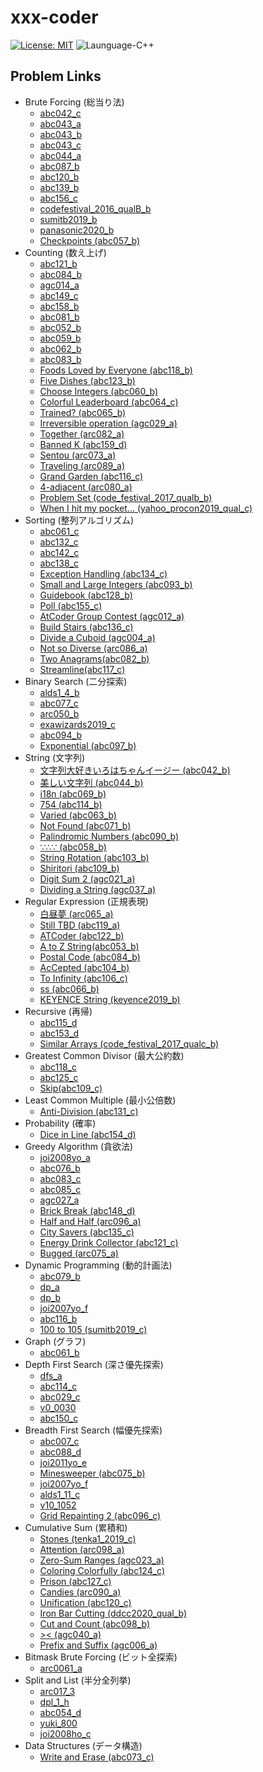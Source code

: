 # xxx-coder

[![License: MIT](https://img.shields.io/badge/License-MIT-lightgrey.svg)](https://opensource.org/licenses/MIT)
![Launguage-C++](https://img.shields.io/badge/Language-C%2B%2B-orange)

## Problem Links

- Brute Forcing (総当り法)
  - [abc042_c](https://atcoder.jp/contests/abc042/tasks/arc058_a)
  - [abc043_a](https://atcoder.jp/contests/abc043/tasks/abc043_a)
  - [abc043_b](https://atcoder.jp/contests/abc043/tasks/abc043_b)
  - [abc043_c](https://atcoder.jp/contests/abc043/tasks/arc059_a)
  - [abc044_a](https://abc044.contest.atcoder.jp/tasks/abc044_a)
  - [abc087_b](https://atcoder.jp/contests/abc087/tasks/abc087_b)
  - [abc120_b](https://atcoder.jp/contests/abc120/tasks/abc120_b)
  - [abc139_b](https://atcoder.jp/contests/abc139/tasks/abc139_b)
  - [abc156_c](https://atcoder.jp/contests/abc156/tasks/abc156_c)
  - [codefestival_2016_qualB_b](https://atcoder.jp/contests/code-festival-2016-qualb/tasks/codefestival_2016_qualB_b)
  - [sumitb2019_b](https://atcoder.jp/contests/sumitrust2019/tasks/sumitb2019_b)
  - [panasonic2020_b](https://atcoder.jp/contests/panasonic2020/tasks/panasonic2020_b)
  - [Checkpoints (abc057_b)](https://atcoder.jp/contests/abc057/tasks/abc057_b)
- Counting (数え上げ)
  - [abc121_b](https://atcoder.jp/contests/abc121/tasks/abc121_b)
  - [abc084_b](https://atcoder.jp/contests/abc074/tasks/abc074_b)
  - [agc014_a](https://atcoder.jp/contests/agc014/tasks/agc014_a)
  - [abc149_c](https://atcoder.jp/contests/abc149/tasks/abc149_c)
  - [abc158_b](https://atcoder.jp/contests/abc158/tasks/abc158_b)
  - [abc081_b](https://atcoder.jp/contests/abc081/tasks/abc081_b)
  - [abc052_b](https://atcoder.jp/contests/abc052/tasks/abc052_b)
  - [abc059_b](https://atcoder.jp/contests/abc059/tasks/abc059_b)
  - [abc062_b](https://atcoder.jp/contests/abc062/tasks/abc062_b)
  - [abc083_b](https://atcoder.jp/contests/abc083/tasks/abc083_b)
  - [Foods Loved by Everyone (abc118_b)](https://atcoder.jp/contests/abc118/tasks/abc118_b)
  - [Five Dishes (abc123_b)](https://atcoder.jp/contests/abc123/tasks/abc123_b)
  - [Choose Integers (abc060_b)](https://atcoder.jp/contests/abc060/tasks/abc060_b)
  - [Colorful Leaderboard (abc064_c)](https://atcoder.jp/contests/abc064/tasks/abc064_c)
  - [Trained? (abc065_b)](https://atcoder.jp/contests/abc065/tasks/abc065_b)
  - [Irreversible operation (agc029_a)](https://atcoder.jp/contests/agc029/tasks/agc029_a)
  - [Together (arc082_a)](https://atcoder.jp/contests/abc072/tasks/arc082_a)
  - [Banned K (abc159_d)](https://atcoder.jp/contests/abc159/tasks/abc159_d)
  - [Sentou (arc073_a)](https://atcoder.jp/contests/arc073/tasks/arc073_a)
  - [Traveling (arc089_a)](https://atcoder.jp/contests/abc086/tasks/arc089_a)
  - [Grand Garden (abc116_c)](https://atcoder.jp/contests/abc116/tasks/abc116_c)
  - [4-adjacent (arc080_a)](https://atcoder.jp/contests/arc080/tasks/arc080_a)
  - [Problem Set (code_festival_2017_qualb_b)](https://atcoder.jp/contests/code-festival-2017-qualb/tasks/code_festival_2017_qualb_b)
  - [When I hit my pocket... (yahoo_procon2019_qual_c)](https://atcoder.jp/contests/yahoo-procon2019-qual/tasks/yahoo_procon2019_qual_c)
- Sorting (整列アルゴリズム)
  - [abc061_c](https://atcoder.jp/contests/abc061/tasks/abc061_c)
  - [abc132_c](https://atcoder.jp/contests/abc132/tasks/abc132_c)
  - [abc142_c](https://atcoder.jp/contests/abc142/tasks/abc142_c)
  - [abc138_c](https://atcoder.jp/contests/abc138/tasks/abc138_c)
  - [Exception Handling (abc134_c)](https://atcoder.jp/contests/abc134/tasks/abc134_c)
  - [Small and Large Integers (abc093_b)](https://atcoder.jp/contests/abc093/tasks/abc093_b)
  - [Guidebook (abc128_b)](https://atcoder.jp/contests/abc128/tasks/abc128_b)
  - [Poll (abc155_c)](https://atcoder.jp/contests/abc155/tasks/abc155_c)
  - [AtCoder Group Contest (agc012_a)](https://atcoder.jp/contests/agc012/tasks/agc012_a)
  - [Build Stairs (abc136_c)](https://atcoder.jp/contests/abc136/tasks/abc136_c)
  - [Divide a Cuboid (agc004_a)](https://atcoder.jp/contests/agc004/tasks/agc004_a)
  - [Not so Diverse (arc086_a)](https://atcoder.jp/contests/arc086/tasks/arc086_a)
  - [Two Anagrams(abc082_b)](https://atcoder.jp/contests/abc082/tasks/abc082_b)
  - [Streamline(abc117_c)](https://atcoder.jp/contests/abc117/tasks/abc117_c)
- Binary Search (二分探索)
  - [alds1_4_b](http://judge.u-aizu.ac.jp/onlinejudge/description.jsp?id=ALDS1_4_B&lang=jp)
  - [abc077_c](https://atcoder.jp/contests/abc077/tasks/arc084_a)
  - [arc050_b](https://atcoder.jp/contests/arc050/tasks/arc050_b)
  - [exawizards2019_c](https://atcoder.jp/contests/exawizards2019/tasks/exawizards2019_c)
  - [abc094_b](https://atcoder.jp/contests/abc094/tasks/abc094_b)
  - [Exponential (abc097_b)](https://atcoder.jp/contests/abc097/tasks/abc097_b)
- String (文字列)
  - [文字列大好きいろはちゃんイージー (abc042_b)](https://atcoder.jp/contests/abc042/tasks/abc042_b)
  - [美しい文字列 (abc044_b)](https://abc044.contest.atcoder.jp/tasks/abc044_b)
  - [i18n (abc069_b)](https://atcoder.jp/contests/abc069/tasks/abc069_b)
  - [754 (abc114_b)](https://atcoder.jp/contests/abc114/tasks/abc114_b)
  - [Varied (abc063_b)](https://atcoder.jp/contests/abc063/tasks/abc063_b)
  - [Not Found (abc071_b)](https://atcoder.jp/contests/abc071/tasks/abc071_b)
  - [Palindromic Numbers (abc090_b)](https://atcoder.jp/contests/abc090/tasks/abc090_b)
  - [∵∴∵ (abc058_b)](https://atcoder.jp/contests/abc058/tasks/abc058_b)
  - [String Rotation (abc103_b)](https://atcoder.jp/contests/abc103/tasks/abc103_b)
  - [Shiritori (abc109_b)](https://atcoder.jp/contests/abc109/tasks/abc109_b)
  - [Digit Sum 2 (agc021_a)](https://atcoder.jp/contests/agc021/tasks/agc021_a)
  - [Dividing a String (agc037_a)](https://atcoder.jp/contests/agc037/tasks/agc037_a)
- Regular Expression (正規表現)
  - [白昼夢 (arc065_a)](https://atcoder.jp/contests/abc049/tasks/arc065_a)
  - [Still TBD (abc119_a)](https://atcoder.jp/contests/abc119/tasks/abc119_a)
  - [ATCoder (abc122_b)](https://atcoder.jp/contests/abc122/tasks/abc122_b)
  - [A to Z String(abc053_b)](https://atcoder.jp/contests/abc053/tasks/abc053_b)
  - [Postal Code (abc084_b)](https://atcoder.jp/contests/abc084/tasks/abc084_b)
  - [AcCepted (abc104_b)](https://atcoder.jp/contests/abc104/tasks/abc104_b)
  - [To Infinity (abc106_c)](https://atcoder.jp/contests/abc106/tasks/abc106_c)
  - [ss (abc066_b)](https://atcoder.jp/contests/abc066/tasks/abc066_b)
  - [KEYENCE String (keyence2019_b)](https://atcoder.jp/contests/keyence2019/tasks/keyence2019_b)
- Recursive (再帰)
  - [abc115_d](https://atcoder.jp/contests/abc115/tasks/abc115_d)
  - [abc153_d](https://atcoder.jp/contests/abc153/tasks/abc153_d)
  - [Similar Arrays (code_festival_2017_qualc_b)](https://atcoder.jp/contests/code-festival-2017-qualc/tasks/code_festival_2017_qualc_b)
- Greatest Common Divisor (最大公約数)
  - [abc118_c](https://atcoder.jp/contests/abc118/tasks/abc118_c)
  - [abc125_c](https://atcoder.jp/contests/abc125/tasks/abc125_c)
  - [Skip(abc109_c)](https://atcoder.jp/contests/abc109/tasks/abc109_c)
- Least Common Multiple (最小公倍数)
  - [Anti-Division (abc131_c)](https://atcoder.jp/contests/abc131/tasks/abc131_c)
- Probability (確率)
  - [Dice in Line (abc154_d)](https://atcoder.jp/contests/abc154/tasks/abc154_d)
- Greedy Algorithm (貪欲法)
  - [joi2008yo_a](https://atcoder.jp/contests/joi2008yo/tasks/joi2008yo_a)
  - [abc076_b](https://atcoder.jp/contests/abc076/tasks/abc076_b)
  - [abc083_c](https://atcoder.jp/contests/abc083/tasks/arc088_a)
  - [abc085_c](https://atcoder.jp/contests/abc085/tasks/abc085_c)
  - [agc027_a](https://atcoder.jp/contests/agc027/tasks/agc027_a)
  - [Brick Break (abc148_d)](https://atcoder.jp/contests/abc148/tasks/abc148_d)
  - [Half and Half (arc096_a)](https://atcoder.jp/contests/abc095/tasks/arc096_a)
  - [City Savers (abc135_c)](https://atcoder.jp/contests/abc135/tasks/abc135_c)
  - [Energy Drink Collector (abc121_c)](https://atcoder.jp/contests/abc121/tasks/abc121_c)
  - [Bugged (arc075_a)](https://atcoder.jp/contests/abc063/tasks/arc075_a)
- Dynamic Programming (動的計画法)
  - [abc079_b](https://atcoder.jp/contests/abc079/tasks/abc079_b)
  - [dp_a](https://atcoder.jp/contests/dp/tasks/dp_a)
  - [dp_b](https://atcoder.jp/contests/tdpc/tasks/tdpc_contest)
  - [joi2007yo_f](https://atcoder.jp/contests/joi2007yo/tasks/joi2007yo_f)
  - [abc116_b](https://atcoder.jp/contests/abc116/tasks/abc116_b)
  - [100 to 105 (sumitb2019_c)](https://atcoder.jp/contests/sumitrust2019/tasks/sumitb2019_c)
- Graph (グラフ)
  - [abc061_b](https://abc061.contest.atcoder.jp/tasks/abc061_b)
- Depth First Search (深さ優先探索)
  - [dfs_a](https://atc001.contest.atcoder.jp/tasks/dfs_a)
  - [abc114_c](https://atcoder.jp/contests/abc114/tasks/abc114_c)
  - [abc029_c](https://atcoder.jp/contests/abc029/tasks/abc029_c)
  - [v0_0030](http://judge.u-aizu.ac.jp/onlinejudge/description.jsp?id=0030)
  - [abc150_c](https://atcoder.jp/contests/abc150/tasks/abc150_c)
- Breadth First Search (幅優先探索)
  - [abc007_c](https://abc007.contest.atcoder.jp/tasks/abc007_3)
  - [abc088_d](https://abc088.contest.atcoder.jp/tasks/abc088_d)
  - [joi2011yo_e](https://atcoder.jp/contests/joi2011yo/tasks/joi2011yo_e)
  - [Minesweeper (abc075_b)](https://atcoder.jp/contests/abc075/tasks/abc075_b)
  - [joi2007yo_f](https://atcoder.jp/contests/joi2007yo/tasks/joi2007yo_f)
  - [alds1_11_c](http://judge.u-aizu.ac.jp/onlinejudge/description.jsp?id=ALDS1_11_C&lang=jp)
  - [v10_1052](http://judge.u-aizu.ac.jp/onlinejudge/description.jsp?id=1052&lang=jp)
  - [Grid Repainting 2 (abc096_c)](https://atcoder.jp/contests/abc096/tasks/abc096_c)
- Cumulative Sum (累積和)
  - [Stones (tenka1_2019_c)](https://atcoder.jp/contests/tenka1-2019-beginner/tasks/tenka1_2019_c)
  - [Attention (arc098_a)](https://atcoder.jp/contests/abc098/tasks/arc098_a)
  - [Zero-Sum Ranges (agc023_a)](https://atcoder.jp/contests/agc023/tasks/agc023_a)
  - [Coloring Colorfully (abc124_c)](https://atcoder.jp/contests/abc124/tasks/abc124_c)
  - [Prison (abc127_c)](https://atcoder.jp/contests/abc127/tasks/abc127_c)
  - [Candies (arc090_a)](https://atcoder.jp/contests/abc087/tasks/arc090_a)
  - [Unification (abc120_c)](https://atcoder.jp/contests/abc120/tasks/abc120_c)
  - [Iron Bar Cutting (ddcc2020_qual_b)](https://atcoder.jp/contests/ddcc2020-qual/tasks/ddcc2020_qual_b)
  - [Cut and Count (abc098_b)](https://atcoder.jp/contests/abc098/tasks/abc098_b)
  - [>< (agc040_a)](https://atcoder.jp/contests/agc040/tasks/agc040_a)
  - [Prefix and Suffix (agc006_a)](https://atcoder.jp/contests/agc006/tasks/agc006_a)
- Bitmask Brute Forcing (ビット全探索)
  - [arc0061_a](https://atcoder.jp/contests/abc045/tasks/arc061_a)
- Split and List (半分全列挙)
  - [arc017_3](https://arc017.contest.atcoder.jp/tasks/arc017_3)
  - [dpl_1_h](http://judge.u-aizu.ac.jp/onlinejudge/description.jsp?id=DPL_1_H&lang=jp)
  - [abc054_d](https://atcoder.jp/contests/abc054/tasks/abc054_d)
  - [yuki_800](https://yukicoder.me/problems/no/800)
  - [joi2008ho_c](https://atcoder.jp/contests/joi2008ho/tasks/joi2008ho_c)
- Data Structures (データ構造)
  - [Write and Erase (abc073_c)](https://atcoder.jp/contests/abc073/tasks/abc073_c)
